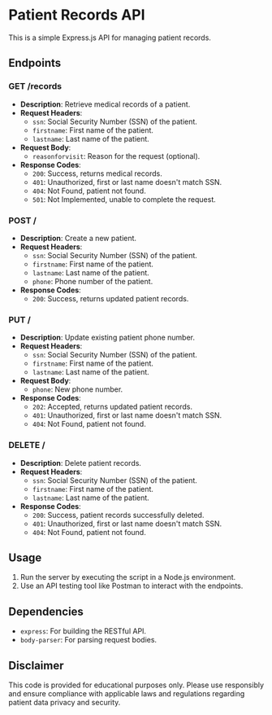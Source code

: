 # Patient Records API

This is a simple Express.js API for managing patient records.

## Endpoints

### GET /records

- **Description**: Retrieve medical records of a patient.
- **Request Headers**:
  - `ssn`: Social Security Number (SSN) of the patient.
  - `firstname`: First name of the patient.
  - `lastname`: Last name of the patient.
- **Request Body**: 
  - `reasonforvisit`: Reason for the request (optional).
- **Response Codes**:
  - `200`: Success, returns medical records.
  - `401`: Unauthorized, first or last name doesn't match SSN.
  - `404`: Not Found, patient not found.
  - `501`: Not Implemented, unable to complete the request.

### POST /

- **Description**: Create a new patient.
- **Request Headers**:
  - `ssn`: Social Security Number (SSN) of the patient.
  - `firstname`: First name of the patient.
  - `lastname`: Last name of the patient.
  - `phone`: Phone number of the patient.
- **Response Codes**:
  - `200`: Success, returns updated patient records.

### PUT /

- **Description**: Update existing patient phone number.
- **Request Headers**:
  - `ssn`: Social Security Number (SSN) of the patient.
  - `firstname`: First name of the patient.
  - `lastname`: Last name of the patient.
- **Request Body**: 
  - `phone`: New phone number.
- **Response Codes**:
  - `202`: Accepted, returns updated patient records.
  - `401`: Unauthorized, first or last name doesn't match SSN.
  - `404`: Not Found, patient not found.

### DELETE /

- **Description**: Delete patient records.
- **Request Headers**:
  - `ssn`: Social Security Number (SSN) of the patient.
  - `firstname`: First name of the patient.
  - `lastname`: Last name of the patient.
- **Response Codes**:
  - `200`: Success, patient records successfully deleted.
  - `401`: Unauthorized, first or last name doesn't match SSN.
  - `404`: Not Found, patient not found.

## Usage

1. Run the server by executing the script in a Node.js environment.
2. Use an API testing tool like Postman to interact with the endpoints.

## Dependencies

- `express`: For building the RESTful API.
- `body-parser`: For parsing request bodies.

## Disclaimer

This code is provided for educational purposes only. Please use responsibly and ensure compliance with applicable laws and regulations regarding patient data privacy and security.
